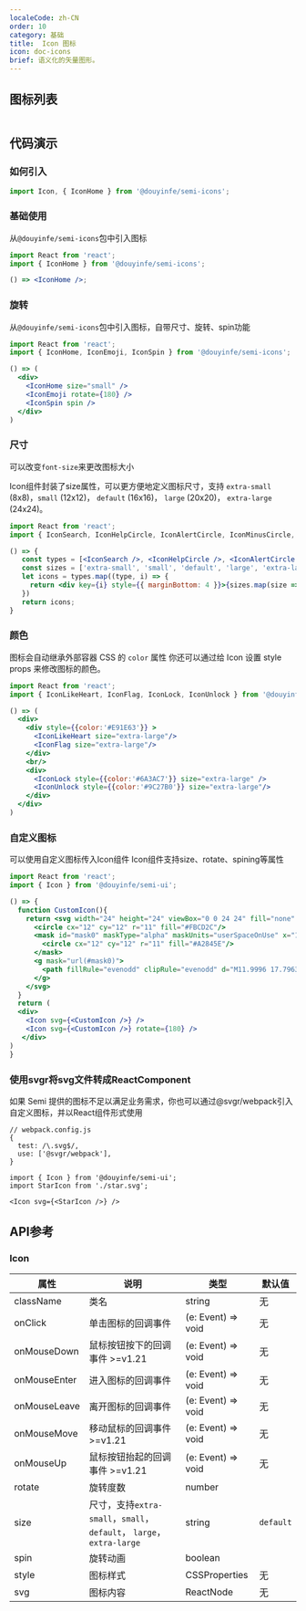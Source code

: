```yaml
---
localeCode: zh-CN
order: 10
category: 基础
title:  Icon 图标
icon: doc-icons
brief: 语义化的矢量图形。
---
```


## 图标列表
```icon
```

## 代码演示

### 如何引入

```jsx import
import Icon, { IconHome } from '@douyinfe/semi-icons';
```

### 基础使用
从`@douyinfe/semi-icons`包中引入图标

```jsx live=true
import React from 'react';
import { IconHome } from '@douyinfe/semi-icons';

() => <IconHome />;

```


### 旋转
从`@douyinfe/semi-icons`包中引入图标，自带尺寸、旋转、spin功能

```jsx live=true
import React from 'react';
import { IconHome, IconEmoji, IconSpin } from '@douyinfe/semi-icons';

() => (
  <div>
    <IconHome size="small" />
    <IconEmoji rotate={180} />
    <IconSpin spin />
  </div>
)

```

### 尺寸
>
可以改变`font-size`来更改图标大小
>

Icon组件封装了size属性，可以更方便地定义图标尺寸，支持 `extra-small` (8x8)，`small` (12x12)， `default` (16x16)， `large` (20x20)， `extra-large` (24x24)。


```jsx live=true
import React from 'react';
import { IconSearch, IconHelpCircle, IconAlertCircle, IconMinusCircle, IconPlusCircle, IconPlus, IconRefresh } from '@douyinfe/semi-icons';

() => {
   const types = [<IconSearch />, <IconHelpCircle />, <IconAlertCircle />, <IconMinusCircle />, <IconPlusCircle />, <IconPlus />, <IconRefresh />];
   const sizes = ['extra-small', 'small', 'default', 'large', 'extra-large'];
   let icons = types.map((type, i) => {
     return <div key={i} style={{ marginBottom: 4 }}>{sizes.map(size => React.cloneElement(type, {size, key:size}))}</div>
   })
   return icons;
}
```

### 颜色
图标会自动继承外部容器 CSS 的 `color` 属性
你还可以通过给 Icon 设置 style props 来修改图标的颜色。

```jsx live=true
import React from 'react';
import { IconLikeHeart, IconFlag, IconLock, IconUnlock } from '@douyinfe/semi-icons';

() => (
  <div>
    <div style={{color:'#E91E63'}} >
      <IconLikeHeart size="extra-large"/>
      <IconFlag size="extra-large"/>
    </div>
    <br/>
    <div>
      <IconLock style={{color:'#6A3AC7'}} size="extra-large" />
      <IconUnlock style={{color:'#9C27B0'}} size="extra-large"/>
    </div>
  </div>
)
```

### 自定义图标
可以使用自定义图标传入Icon组件
Icon组件支持size、rotate、spining等属性

```jsx live=true
import React from 'react';
import { Icon } from '@douyinfe/semi-ui';

() => {
  function CustomIcon(){
    return <svg width="24" height="24" viewBox="0 0 24 24" fill="none" xmlns="http://www.w3.org/2000/svg">
      <circle cx="12" cy="12" r="11" fill="#FBCD2C"/>
      <mask id="mask0" maskType="alpha" maskUnits="userSpaceOnUse" x="1" y="1" width="22" height="22">
        <circle cx="12" cy="12" r="11" fill="#A2845E"/>
      </mask>
      <g mask="url(#mask0)">
        <path fillRule="evenodd" clipRule="evenodd" d="M11.9996 17.7963C13.7184 17.7963 15.2479 16.3561 16.0881 14.2048C16.6103 13.9909 17.1072 13.3424 17.334 12.4957C17.629 11.3948 17.5705 10.4118 16.7665 10.1059C16.6885 6.27115 15.1754 4.78714 11.9996 4.78714C8.82412 4.78714 7.31097 6.27097 7.2328 10.1052C6.42711 10.4103 6.36828 11.394 6.66349 12.4957C6.89064 13.3435 7.38849 13.9926 7.91145 14.2056C8.7518 16.3565 10.2811 17.7963 11.9996 17.7963ZM20.0126 23C20.34 23 20.5906 22.7037 20.4686 22.3999C19.6099 20.2625 16.1444 18.6636 12 18.6636C7.85555 18.6636 4.39008 20.2625 3.53142 22.3999C3.40937 22.7037 3.65999 23 3.9874 23H20.0126Z" fill="white"/>
      </g>
    </svg>
  }
  return (
  <div>
    <Icon svg={<CustomIcon />} />
    <Icon svg={<CustomIcon />} rotate={180} />
   </div>
)
}
```

### 使用svgr将svg文件转成ReactComponent
如果 Semi 提供的图标不足以满足业务需求，你也可以通过@svgr/webpack引入自定义图标，并以React组件形式使用

```
// webpack.config.js
{
  test: /\.svg$/,
  use: ['@svgr/webpack'],
}

import { Icon } from '@douyinfe/semi-ui';
import StarIcon from './star.svg';

<Icon svg={<StarIcon />} />
```



## API参考

### Icon

| 属性  | 说明        | 类型            | 默认值 |
|-------|-------------|-----------------|--------|
| className | 类名 | string | 无    |
| onClick | 单击图标的回调事件 | (e: Event) => void | 无    |
| onMouseDown | 鼠标按钮按下的回调事件 >=v1.21 | (e: Event) => void | 无    |
| onMouseEnter | 进入图标的回调事件 | (e: Event) => void | 无    |
| onMouseLeave | 离开图标的回调事件 | (e: Event) => void | 无    |
| onMouseMove | 移动鼠标的回调事件 >=v1.21 | (e: Event) => void | 无    |
| onMouseUp | 鼠标按钮抬起的回调事件 >=v1.21 | (e: Event) => void | 无    |
| rotate | 旋转度数 | number |   |
| size | 尺寸，支持`extra-small`，`small`， `default`， `large`， `extra-large` | string | `default`  |
| spin | 旋转动画 | boolean |   |
| style | 图标样式 | CSSProperties | 无    |
| svg | 图标内容 | ReactNode | 无    |

